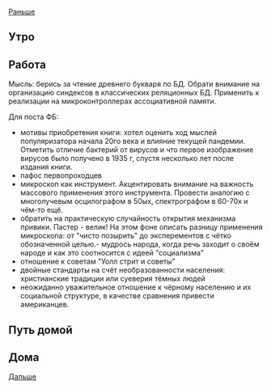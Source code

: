 [Раньше](2020.06.02.md)  
## Утро
## Работа
Мысль: берись за чтение древнего букваря по БД. Обрати внимание на организацию синдексов в классических реляционных БД. Применить к реализации на микроконтроллерах ассоциативной памяти.

Для поста ФБ:
 - мотивы приобретения книги: хотел оценить ход мыслей популяризатора начала 20го века и влияние текущей пандемии. Отметить отличие бактерий от вирусов и что первое изображение вирусов было получено в 1935 г, спустя несколько лет после издания книги.
 - пафос первопроходцев
 - микроскоп как инструмент. Акцентировать внимание на важность массового применения этого инструмента. Провести аналогию с многолучевым осцилографом в 50ых, спектрографом в 60-70х и чём-то ещё.
 - обратить на практическую случайность открытия механизма привики. Пастер - велик! На этом фоне описать разницу применения микроскопа: от "чисто позырить" до эксперементов с чётко обозначенной целью.- мудрось народа, когда речь заходит о своём народе и как это соотносится с идеей "социализма"
 - отношение к советам "Уолл стрит и советы"
 - двойные стандарты на счёт необразованности населения: христианские традиции или суеверия тёмных людей
 - неожиданно уважительное отношение к чёрному населению и их социальной структуре, в качестве сравнения привести американцев.
## Путь домой
## Дома
[Дальше](2020.06.04.md)